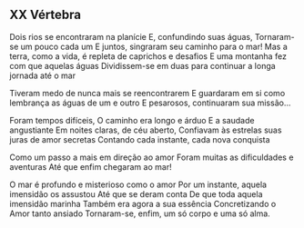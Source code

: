 ## XX Vértebra

Dois rios se encontraram na planície
E, confundindo suas águas,
Tornaram-se um pouco cada um
E juntos, singraram seu caminho para o mar!
Mas a terra, como a vida, é repleta de caprichos e desafios
E uma montanha fez com que aquelas águas
Dividissem-se em duas para continuar a longa jornada até o mar

Tiveram medo de nunca mais se reencontrarem
E guardaram em si como lembrança as águas de um e outro
E pesarosos, continuaram sua missão...

Foram tempos difíceis,
O caminho era longo e árduo
E a saudade angustiante
Em noites claras, de céu aberto,
Confiavam às estrelas suas juras de amor secretas
Contando cada instante, cada nova conquista

Como um passo a mais em direção ao amor
Foram muitas as dificuldades e aventuras
Até que enfim chegaram ao mar!

O mar é profundo e misterioso como o amor
Por um instante, aquela imensidão os assustou
Até que se deram conta
De que toda aquela imensidão marinha
Também era agora a sua essência
Concretizando o Amor tanto ansiado
Tornaram-se, enfim, um só corpo e uma só alma.
